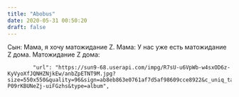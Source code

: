 ```yaml
---
title: "Abobus"
date: 2020-05-31 00:50:20
draft: false
---
```


Сын: Мама, я хочу матожидание Z.
Мама: У нас уже есть матожидание Z дома.
Матожидание Z дома:

            "url": "https://sun9-68.userapi.com/impg/R7sU-u6VpWb-w4sxOD6z-KyVyoXfJQNHZNjkEw/anbZpETNT9M.jpg?size=550x550&quality=96&sign=ab8eb863e0761af7d5af98609cce8922&c_uniq_tag=d60ZDPSFFaj6jJKGz9Jtpel-P09rKBUNeZj-uiFGzhs&type=album",
